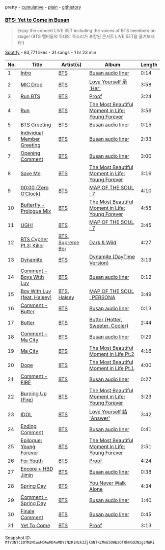 pretty - [cumulative](/playlists/cumulative/37i9dQZF1DXaR2kf8OYllT.md) - [plain](/playlists/plain/37i9dQZF1DXaR2kf8OYllT) - [githistory](https://github.githistory.xyz/mackorone/spotify-playlist-archive/blob/main/playlists/plain/37i9dQZF1DXaR2kf8OYllT)

### [BTS: Yet to Come in Busan](https://open.spotify.com/playlist/37i9dQZF1DXaR2kf8OYllT)

> Enjoy the concert LIVE SET including the voices of BTS members on stage! \(BTS 멤버들의 무대의 목소리가 포함된 콘서트 LIVE SET을 즐겨보세요!\)

[Spotify](https://open.spotify.com/user/spotify) - 83,771 likes - 31 songs - 1 hr 23 min

| No. | Title | Artist(s) | Album | Length |
|---|---|---|---|---|
| 1 | [Intro](https://open.spotify.com/track/3lBx157kzG5MDI8PwpQH9v) | [BTS](https://open.spotify.com/artist/3Nrfpe0tUJi4K4DXYWgMUX) | [Busan audio liner](https://open.spotify.com/album/0c0jRAuz4OhGXJPpsOaad4) | 0:14 |
| 2 | [MIC Drop](https://open.spotify.com/track/4gZGAVECoiutzp64KSHNjE) | [BTS](https://open.spotify.com/artist/3Nrfpe0tUJi4K4DXYWgMUX) | [Love Yourself 承 'Her'](https://open.spotify.com/album/07Rq17GzCnIdWJcyVHb57G) | 3:58 |
| 3 | [Run BTS](https://open.spotify.com/track/69xohKu8C1fsflYAiSNbwM) | [BTS](https://open.spotify.com/artist/3Nrfpe0tUJi4K4DXYWgMUX) | [Proof](https://open.spotify.com/album/6al2VdKbb6FIz9d7lU7WRB) | 3:24 |
| 4 | [Run](https://open.spotify.com/track/0RElgFnZjIZ0hLlO4WY14R) | [BTS](https://open.spotify.com/artist/3Nrfpe0tUJi4K4DXYWgMUX) | [The Most Beautiful Moment in Life: Young Forever](https://open.spotify.com/album/1k5bJ8l5oL5xxVBVHjil09) | 3:56 |
| 5 | [BTS Greeting](https://open.spotify.com/track/7d1wqOnoxfHIFcjhMN2sIN) | [BTS](https://open.spotify.com/artist/3Nrfpe0tUJi4K4DXYWgMUX) | [Busan audio liner](https://open.spotify.com/album/0c0jRAuz4OhGXJPpsOaad4) | 0:15 |
| 6 | [Individual Member Greeting](https://open.spotify.com/track/1OJGuz05wOmdRYp1Li7nWK) | [BTS](https://open.spotify.com/artist/3Nrfpe0tUJi4K4DXYWgMUX) | [Busan audio liner](https://open.spotify.com/album/0c0jRAuz4OhGXJPpsOaad4) | 2:33 |
| 7 | [Opening Comment](https://open.spotify.com/track/6oGus6uX0AD2Vj6sZPDZoz) | [BTS](https://open.spotify.com/artist/3Nrfpe0tUJi4K4DXYWgMUX) | [Busan audio liner](https://open.spotify.com/album/0c0jRAuz4OhGXJPpsOaad4) | 3:00 |
| 8 | [Save Me](https://open.spotify.com/track/7bxGcILuAjkZzaveU28ZJS) | [BTS](https://open.spotify.com/artist/3Nrfpe0tUJi4K4DXYWgMUX) | [The Most Beautiful Moment in Life: Young Forever](https://open.spotify.com/album/1k5bJ8l5oL5xxVBVHjil09) | 3:16 |
| 9 | [00:00 \(Zero O’Clock\)](https://open.spotify.com/track/6fqaMyg066xlukvUJWdM2T) | [BTS](https://open.spotify.com/artist/3Nrfpe0tUJi4K4DXYWgMUX) | [MAP OF THE SOUL : 7](https://open.spotify.com/album/5W1XY5ucNATjTULERvXx9j) | 4:10 |
| 10 | [Butterfly \- Prologue Mix](https://open.spotify.com/track/0XwvxY5yMRI7vh55eBRe3B) | [BTS](https://open.spotify.com/artist/3Nrfpe0tUJi4K4DXYWgMUX) | [The Most Beautiful Moment in Life: Young Forever](https://open.spotify.com/album/1k5bJ8l5oL5xxVBVHjil09) | 4:55 |
| 11 | [UGH!](https://open.spotify.com/track/2QZe2H1f03t5PJWEMg2Mbe) | [BTS](https://open.spotify.com/artist/3Nrfpe0tUJi4K4DXYWgMUX) | [MAP OF THE SOUL : 7](https://open.spotify.com/album/5W1XY5ucNATjTULERvXx9j) | 3:45 |
| 12 | [BTS Cypher Pt.3: Killer](https://open.spotify.com/track/5OlieB5VdsOMuBuCtllXGW) | [BTS](https://open.spotify.com/artist/3Nrfpe0tUJi4K4DXYWgMUX), [Supreme Boi](https://open.spotify.com/artist/6sBiS0iWcCyMMgiYrEOxbt) | [Dark & Wild](https://open.spotify.com/album/35voVqYGkotyJ945O9egDY) | 4:27 |
| 13 | [Dynamite](https://open.spotify.com/track/72IwoG8tqvIWV10IHjpNNA) | [BTS](https://open.spotify.com/artist/3Nrfpe0tUJi4K4DXYWgMUX) | [Dynamite \(DayTime Version\)](https://open.spotify.com/album/1Yo63a5AzPMyHiYMKYIrld) | 3:19 |
| 14 | [Comment \- Boys With Luv](https://open.spotify.com/track/1hmpgx5cup3kFnfetvh2OI) | [BTS](https://open.spotify.com/artist/3Nrfpe0tUJi4K4DXYWgMUX) | [Busan audio liner](https://open.spotify.com/album/0c0jRAuz4OhGXJPpsOaad4) | 0:12 |
| 15 | [Boy With Luv \(feat\. Halsey\)](https://open.spotify.com/track/4a9tbd947vo9K8Vti9JwcI) | [BTS](https://open.spotify.com/artist/3Nrfpe0tUJi4K4DXYWgMUX), [Halsey](https://open.spotify.com/artist/26VFTg2z8YR0cCuwLzESi2) | [MAP OF THE SOUL : PERSONA](https://open.spotify.com/album/2KqlAl1Kl5fZvbFgJ0qFB6) | 3:49 |
| 16 | [Comment \- Butter](https://open.spotify.com/track/3TOqRSqY2ACaeMZinLX69h) | [BTS](https://open.spotify.com/artist/3Nrfpe0tUJi4K4DXYWgMUX) | [Busan audio liner](https://open.spotify.com/album/0c0jRAuz4OhGXJPpsOaad4) | 0:13 |
| 17 | [Butter](https://open.spotify.com/track/1mWdTewIgB3gtBM3TOSFhB) | [BTS](https://open.spotify.com/artist/3Nrfpe0tUJi4K4DXYWgMUX) | [Butter \(Hotter, Sweeter, Cooler\)](https://open.spotify.com/album/0PBQ3Cp6NG8WX0G9KQVNMP) | 2:44 |
| 18 | [Comment \- Ma City](https://open.spotify.com/track/76PlsR9uQ2LNHwgIyvkI6y) | [BTS](https://open.spotify.com/artist/3Nrfpe0tUJi4K4DXYWgMUX) | [Busan audio liner](https://open.spotify.com/album/0c0jRAuz4OhGXJPpsOaad4) | 0:29 |
| 19 | [Ma City](https://open.spotify.com/track/2wm3oZ5IzWz5tVyo3gFIJq) | [BTS](https://open.spotify.com/artist/3Nrfpe0tUJi4K4DXYWgMUX) | [The Most Beautiful Moment in Life Pt.2](https://open.spotify.com/album/2ds8iT4wkaN1Q1gZe1qcOD) | 4:16 |
| 20 | [Dope](https://open.spotify.com/track/7jPCPDYoiaKeK7cgNGpIzq) | [BTS](https://open.spotify.com/artist/3Nrfpe0tUJi4K4DXYWgMUX) | [The Most Beautiful Moment in Life Pt.1](https://open.spotify.com/album/0mEeCuKJQ8Xh9tQ5dMm89X) | 4:00 |
| 21 | [Comment \- FIRE](https://open.spotify.com/track/1aUsGMi5TFziMrw9fANxsO) | [BTS](https://open.spotify.com/artist/3Nrfpe0tUJi4K4DXYWgMUX) | [Busan audio liner](https://open.spotify.com/album/0c0jRAuz4OhGXJPpsOaad4) | 0:27 |
| 22 | [Burning Up \(Fire\)](https://open.spotify.com/track/0aE3V0zgSD2YwkEHW42gxG) | [BTS](https://open.spotify.com/artist/3Nrfpe0tUJi4K4DXYWgMUX) | [The Most Beautiful Moment in Life: Young Forever](https://open.spotify.com/album/1k5bJ8l5oL5xxVBVHjil09) | 3:23 |
| 23 | [IDOL](https://open.spotify.com/track/1e8J3XClxZbFmvIHLI8CE4) | [BTS](https://open.spotify.com/artist/3Nrfpe0tUJi4K4DXYWgMUX) | [Love Yourself 結 'Answer'](https://open.spotify.com/album/43wFM1HquliY3iwKWzPN4y) | 3:42 |
| 24 | [Ending Comment](https://open.spotify.com/track/24ljup7NmAzzzWyZMLR4IJ) | [BTS](https://open.spotify.com/artist/3Nrfpe0tUJi4K4DXYWgMUX) | [Busan audio liner](https://open.spotify.com/album/0c0jRAuz4OhGXJPpsOaad4) | 0:41 |
| 25 | [Epilogue: Young Forever](https://open.spotify.com/track/6BskTMfDjXVzeqQHOau5Vi) | [BTS](https://open.spotify.com/artist/3Nrfpe0tUJi4K4DXYWgMUX) | [The Most Beautiful Moment in Life: Young Forever](https://open.spotify.com/album/1k5bJ8l5oL5xxVBVHjil09) | 2:51 |
| 26 | [For Youth](https://open.spotify.com/track/4JzCFEc3O2UEdjKzevvFH5) | [BTS](https://open.spotify.com/artist/3Nrfpe0tUJi4K4DXYWgMUX) | [Proof](https://open.spotify.com/album/6al2VdKbb6FIz9d7lU7WRB) | 4:24 |
| 27 | [Encore + HBD Jimin](https://open.spotify.com/track/6h0piH6ASg9T7rZwFBpZPH) | [BTS](https://open.spotify.com/artist/3Nrfpe0tUJi4K4DXYWgMUX) | [Busan audio liner](https://open.spotify.com/album/0c0jRAuz4OhGXJPpsOaad4) | 0:38 |
| 28 | [Spring Day](https://open.spotify.com/track/2j1fFjWHCI9KJSwcuYAOyF) | [BTS](https://open.spotify.com/artist/3Nrfpe0tUJi4K4DXYWgMUX) | [You Never Walk Alone](https://open.spotify.com/album/6THpewjqJ15ORBJkh5CEYb) | 4:34 |
| 29 | [Comment \- Spring Day](https://open.spotify.com/track/2xNl3n0oxcdIZhQ3XDjPvE) | [BTS](https://open.spotify.com/artist/3Nrfpe0tUJi4K4DXYWgMUX) | [Busan audio liner](https://open.spotify.com/album/0c0jRAuz4OhGXJPpsOaad4) | 1:40 |
| 30 | [Finale Comment](https://open.spotify.com/track/4UWbsrCitWKVn1idlAg04z) | [BTS](https://open.spotify.com/artist/3Nrfpe0tUJi4K4DXYWgMUX) | [Busan audio liner](https://open.spotify.com/album/0c0jRAuz4OhGXJPpsOaad4) | 0:45 |
| 31 | [Yet To Come](https://open.spotify.com/track/10SRMwb9EuVS1K9rYsBfHQ) | [BTS](https://open.spotify.com/artist/3Nrfpe0tUJi4K4DXYWgMUX) | [Proof](https://open.spotify.com/album/6al2VdKbb6FIz9d7lU7WRB) | 3:13 |

Snapshot ID: `MTY3NTc1OTMzMCwwMDAwMDAwMDYzNzRiNzk3Zjk5NTkzMmE5OWEzOTRkNGQ3NzgzMWRi`
